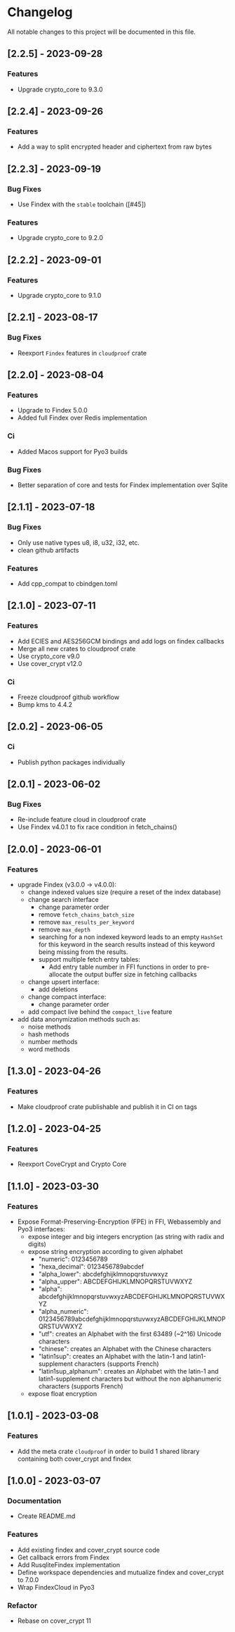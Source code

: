 # Changelog

All notable changes to this project will be documented in this file.

## [2.2.5] - 2023-09-28

### Features

- Upgrade crypto_core to 9.3.0

## [2.2.4] - 2023-09-26

### Features

- Add a way to split encrypted header and ciphertext from raw bytes

## [2.2.3] - 2023-09-19

### Bug Fixes

- Use Findex with the `stable` toolchain ([#45])

### Features

- Upgrade crypto_core to 9.2.0

## [2.2.2] - 2023-09-01

### Features

- Upgrade crypto_core to 9.1.0

## [2.2.1] - 2023-08-17

### Bug Fixes

- Reexport `Findex` features in `cloudproof` crate

## [2.2.0] - 2023-08-04

### Features

- Upgrade to Findex 5.0.0
- Added full Findex over Redis implementation

### Ci

- Added Macos support for Pyo3 builds

### Bug Fixes

- Better separation of core and tests for Findex implementation over Sqlite

## [2.1.1] - 2023-07-18

### Bug Fixes

- Only use native types u8, i8, u32, i32, etc.
- clean github artifacts

### Features

- Add cpp_compat to cbindgen.toml

## [2.1.0] - 2023-07-11

### Features

- Add ECIES and AES256GCM bindings and add logs on findex callbacks
- Merge all new crates to cloudproof crate
- Use crypto_core v9.0
- Use cover_crypt v12.0

### Ci

- Freeze cloudproof github workflow
- Bump kms to 4.4.2

## [2.0.2] - 2023-06-05

### Ci

- Publish python packages individually

## [2.0.1] - 2023-06-02

### Bug Fixes

- Re-include feature cloud in cloudproof crate
- Use Findex v4.0.1 to fix race condition in fetch_chains()

## [2.0.0] - 2023-06-01

### Features

- upgrade Findex (v3.0.0 -> v4.0.0):
  - change indexed values size (require a reset of the index database)
  - change search interface
    - change parameter order
    - remove `fetch_chains_batch_size`
    - remove `max_results_per_keyword`
    - remove `max_depth`
    - searching for a non indexed keyword leads to an empty `HashSet` for this
      keyword in the search results instead of this keyword being missing from
      the results.
    - support multiple fetch entry tables:
      - Add entry table number in FFI functions in order to pre-allocate the output buffer size in fetching callbacks
  - change upsert interface:
    - add deletions
  - change compact interface:
    - change parameter order
  - add compact live behind the `compact_live` feature
- add data anonymization methods such as:
  - noise methods
  - hash methods
  - number methods
  - word methods

## [1.3.0] - 2023-04-26

### Features

- Make cloudproof crate publishable and publish it in CI on tags

## [1.2.0] - 2023-04-25

### Features

- Reexport CoveCrypt and Crypto Core

## [1.1.0] - 2023-03-30

### Features

- Expose Format-Preserving-Encryption (FPE) in FFI, Webassembly and Pyo3 interfaces:
  - expose integer and big integers encryption (as string with radix and digits)
  - expose string encryption according to given alphabet
    - "numeric": 0123456789
    - "hexa_decimal": 0123456789abcdef
    - "alpha_lower": abcdefghijklmnopqrstuvwxyz
    - "alpha_upper": ABCDEFGHIJKLMNOPQRSTUVWXYZ
    - "alpha": abcdefghijklmnopqrstuvwxyzABCDEFGHIJKLMNOPQRSTUVWXYZ
    - "alpha_numeric": 0123456789abcdefghijklmnopqrstuvwxyzABCDEFGHIJKLMNOPQRSTUVWXYZ
    - "utf": creates an Alphabet with the first 63489 (~2^16) Unicode characters
    - "chinese": creates an Alphabet with the Chinese characters
    - "latin1sup": creates an Alphabet with the latin-1 and latin1-supplement characters (supports French)
    - "latin1sup_alphanum": creates an Alphabet with the latin-1 and latin1-supplement characters but without the non alphanumeric characters (supports French)
  - expose float encryption

## [1.0.1] - 2023-03-08

### Features

- Add the meta crate `cloudproof` in order to build 1 shared library containing both cover_crypt and findex

## [1.0.0] - 2023-03-07

### Documentation

- Create README.md

### Features

- Add existing findex and cover_crypt source code
- Get callback errors from Findex
- Add RusqliteFindex implementation
- Define workspace dependencies and mutualize findex and cover_crypt to 7.0.0
- Wrap FindexCloud in Pyo3

### Refactor

- Rebase on cover_crypt 11
